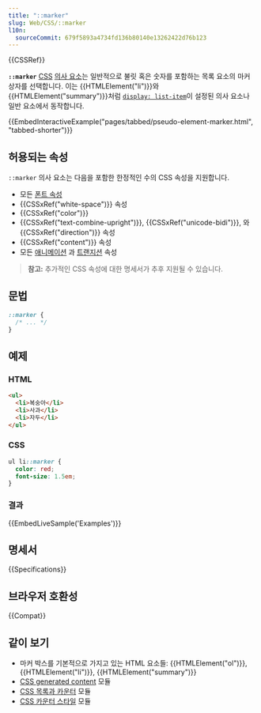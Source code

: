 ```yaml
---
title: "::marker"
slug: Web/CSS/::marker
l10n:
  sourceCommit: 679f5893a4734fd136b80140e13262422d76b123
---
```


{{CSSRef}}

**`::marker`** [CSS](/ko/docs/Web/CSS) [의사 요소](/ko/docs/Web/CSS/Pseudo-elements)는 일반적으로 불릿 혹은 숫자를 포함하는 목록 요소의 마커 상자를 선택합니다. 이는 {{HTMLElement("li")}}와 {{HTMLElement("summary")}}처럼 [`display: list-item`](/ko/docs/Web/CSS/display)이 설정된 의사 요소나 일반 요소에서 동작합니다.

{{EmbedInteractiveExample("pages/tabbed/pseudo-element-marker.html", "tabbed-shorter")}}

## 허용되는 속성

`::marker` 의사 요소는 다음을 포함한 한정적인 수의 CSS 속성을 지원합니다.

- 모든 [폰트 속성](/ko/docs/Web/CSS/CSS_fonts)
- {{CSSxRef("white-space")}} 속성
- {{CSSxRef("color")}}
- {{CSSxRef("text-combine-upright")}}, {{CSSxRef("unicode-bidi")}}, 와 {{CSSxRef("direction")}} 속성
- {{CSSxRef("content")}} 속성
- 모든 [애니메이션](/ko/docs/Web/CSS/CSS_animations#properties) 과 [트랜지션](/ko/docs/Web/CSS/CSS_transitions#properties) 속성

> **참고:** 추가적인 CSS 속성에 대한 명세서가 추후 지원될 수 있습니다.

## 문법

```css
::marker {
  /* ... */
}
```

## 예제

### HTML

```html
<ul>
  <li>복숭아</li>
  <li>사과</li>
  <li>자두</li>
</ul>
```

### CSS

```css
ul li::marker {
  color: red;
  font-size: 1.5em;
}
```

### 결과

{{EmbedLiveSample('Examples')}}

## 명세서

{{Specifications}}

## 브라우저 호환성

{{Compat}}

## 같이 보기

- 마커 박스를 기본적으로 가지고 있는 HTML 요소들: {{HTMLElement("ol")}}, {{HTMLElement("li")}}, {{HTMLElement("summary")}}
- [CSS generated content](/ko/docs/Web/CSS/CSS_generated_content) 모듈
- [CSS 목록과 카운터](/ko/docs/Web/CSS/CSS_lists) 모듈
- [CSS 카운터 스타일](/ko/docs/Web/CSS/CSS_counter_styles) 모듈
